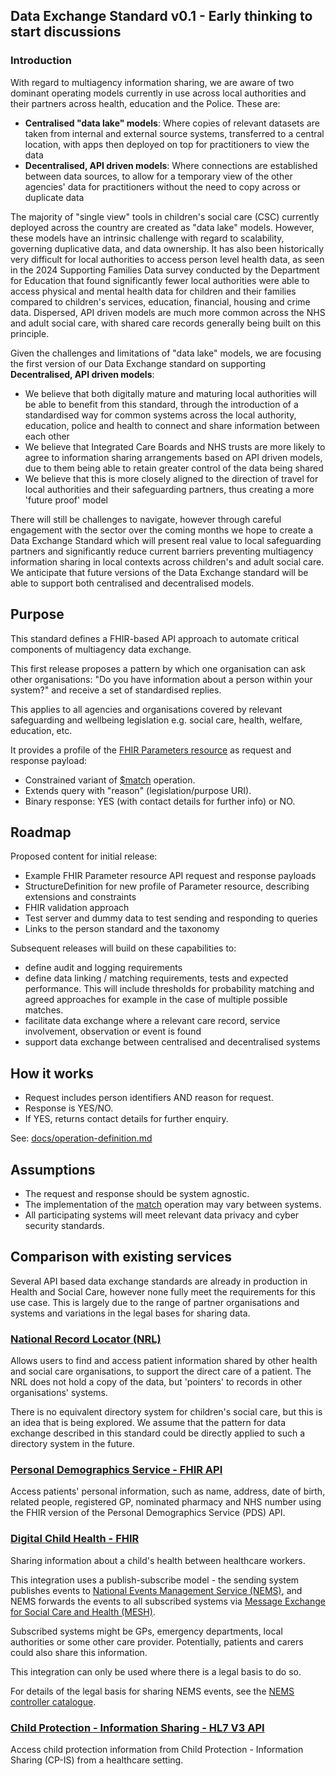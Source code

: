 ## Data Exchange Standard v0.1 - Early thinking to start discussions

### Introduction
With regard to multiagency information sharing, we are aware of two dominant operating models currently in use across local authorities and their partners across health, education and the Police. These are:

- **Centralised "data lake" models**: Where copies of relevant datasets are taken from internal and external source systems, transferred to a central location, with apps then deployed on top for practitioners to view the data
- **Decentralised, API driven models**: Where connections are established between data sources, to allow for a temporary view of the other agencies' data for practitioners without the need to copy across or duplicate data

 The majority of "single view" tools in children's social care (CSC) currently deployed across the country are created as "data lake" models. However, these models have an intrinsic challenge with regard to scalability, governing duplicative data, and data ownership. It has also been historically very difficult for local authorities to access person level health data, as seen in the 2024 Supporting Families Data survey conducted by the Department for Education that found significantly fewer local authorities were able to access physical and mental health data for children and their families compared to children's services, education, financial, housing and crime data. Dispersed, API driven models are much more common across the NHS and adult social care, with shared care records generally being built on this principle.

 Given the challenges and limitations of "data lake" models, we are focusing the first version of our Data Exchange standard on supporting **Decentralised, API driven models**:

- We believe that both digitally mature and maturing local authorities will be able to benefit from this standard, through the introduction of a standardised way for common systems across the local authority, education, police and health to connect and share information between each other
- We believe that Integrated Care Boards and NHS trusts are more likely to agree to information sharing arrangements based on API driven models, due to them being able to retain greater control of the data being shared
- We believe that this is more closely aligned to the direction of travel for local authorities and their safeguarding partners, thus creating a more 'future proof' model

There will still be challenges to navigate, however through careful engagement with the sector over the coming months we hope to create a Data Exchange Standard which will present real value to local safeguarding partners and significantly reduce current barriers preventing multiagency information sharing in local contexts across children's and adult social care. We anticipate that future versions of the Data Exchange standard will be able to support both centralised and decentralised models.

## Purpose

This standard defines a FHIR-based API approach to automate critical components of multiagency data exchange.

This first release proposes a pattern by which one organisation can ask other organisations: "Do you have information about a person within your system?" and receive a set of standardised replies.

This applies to all agencies and organisations covered by relevant safeguarding and wellbeing legislation e.g. social care, health, welfare, education, etc.

It provides a profile of the [FHIR Parameters resource](https://hl7.org/fhir/parameters.html) as request and response payload:

- Constrained variant of [$match](https://hl7.org/fhir/operation-patient-match.html) operation.
- Extends query with "reason" (legislation/purpose URI).
- Binary response: YES (with contact details for further info) or NO.

## Roadmap

Proposed content for initial release:
- Example FHIR Parameter resource API request and response payloads
- StructureDefinition for new profile of Parameter resource, describing extensions and constraints
- FHIR validation approach
- Test server and dummy data to test sending and responding to queries
- Links to the person standard and the taxonomy


Subsequent releases will build on these capabilities to:
- define audit and logging requirements
- define data linking / matching requirements, tests and expected performance. This will include thresholds for probability matching and agreed approaches for example in the case of multiple possible matches.
- facilitate data exchange where a relevant care record, service involvement, observation or event is found
- support data exchange between centralised and decentralised systems

## How it works

- Request includes person identifiers AND reason for request.
- Response is YES/NO.
- If YES, returns contact details for further enquiry.

See: [docs/operation-definition.md](docs/operation-definition.md)

## Assumptions

- The request and response should be system agnostic.
- The implementation of the [match](https://build.fhir.org/patient-operation-match.html) operation may vary between systems.
- All participating systems will meet relevant data privacy and cyber security standards.

## Comparison with existing services

Several API based data exchange standards are already in production in Health and Social Care, however none fully meet the requirements for this use case. This is largely due to the range of partner organisations and systems and variations in the legal bases for sharing data.

### [National Record Locator (NRL)](https://digital.nhs.uk/services/national-record-locator/)
Allows users to find and access patient information shared by other health and social care organisations, to support the direct care of a patient.
The NRL does not hold a copy of the data, but 'pointers' to records in other organisations' systems.

There is no equivalent directory system for children's social care, but this is an idea that is being explored.
We assume that the pattern for data exchange described in this standard could be directly applied to such a directory system in the future.

### [Personal Demographics Service - FHIR API](https://digital.nhs.uk/developer/api-catalogue/personal-demographics-service-fhir)
Access patients' personal information, such as name, address, date of birth, related people, registered GP, nominated pharmacy and NHS number using the FHIR version of the Personal Demographics Service (PDS) API.

### [Digital Child Health - FHIR](https://digital.nhs.uk/developer/api-catalogue/digital-child-health-fhir)
Sharing information about a child's health between healthcare workers.

This integration uses a publish-subscribe model - the sending system publishes events to [National Events Management Service (NEMS)](https://digital.nhs.uk/services/national-events-management-service), and NEMS forwards the events to all subscribed systems via [Message Exchange for Social Care and Health (MESH)](https://digital.nhs.uk/developer/guides-and-documentation/api-technologies-at-nhs-digital#mesh).

Subscribed systems might be GPs, emergency departments, local authorities or some other care provider. Potentially, patients and carers could also share this information.

This integration can only be used where there is a legal basis to do so.

For details of the legal basis for sharing NEMS events, see the [NEMS controller catalogue](https://developer.nhs.uk/apis/ems-beta/controller_catalogue.html).

### [Child Protection - Information Sharing - HL7 V3 API](https://digital.nhs.uk/developer/api-catalogue/child-protection-information-sharing-hl7-v3)
Access child protection information from Child Protection - Information Sharing (CP-IS) from a healthcare setting.





